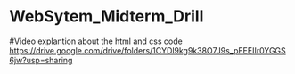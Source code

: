 # WebSytem_Midterm_Drill

#Video explantion about the html and css code 
https://drive.google.com/drive/folders/1CYDl9kg9k38O7J9s_pFEEIIr0YGGS6jw?usp=sharing
